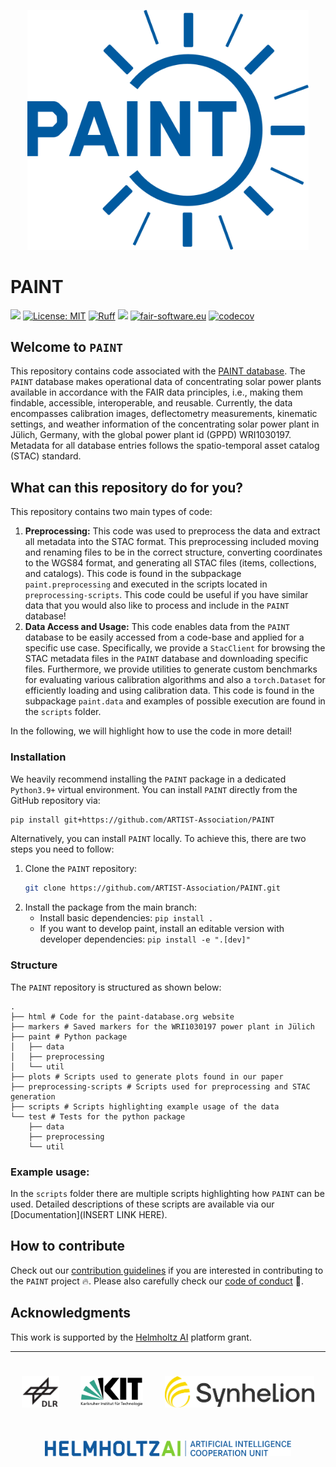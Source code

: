 <p align="center">
  <a href="https://paint-database.org" target="_blank">
    <img src="logo.svg" alt="logo" width="450"/>
  </a>
</p>

# PAINT

[![](https://img.shields.io/badge/Python-3.9+-blue.svg)](https://www.python.org/downloads/)
[![License: MIT](https://img.shields.io/badge/License-MIT-yellow.svg)](https://opensource.org/licenses/MIT)
[![Ruff](https://img.shields.io/endpoint?url=https://raw.githubusercontent.com/astral-sh/ruff/main/assets/badge/v2.json)](https://github.com/astral-sh/ruff)
[![](https://img.shields.io/badge/Contact-artist%40lists.kit.edu-blue?label=Contact)](artist@lists.kit.edu)
[![fair-software.eu](https://img.shields.io/badge/fair--software.eu-%E2%97%8F%20%20%E2%97%8F%20%20%E2%97%8B%20%20%E2%97%8F%20%20%E2%97%8B-orange)](https://fair-software.eu)
[![codecov](https://codecov.io/gh/ARTIST-Association/PAINT/graph/badge.svg?token=B2pjCVgOhc)](https://codecov.io/gh/ARTIST-Association/PAINT)

## Welcome to ``PAINT``

This repository contains code associated with the [PAINT database](https://paint-database.org). The ``PAINT`` database
makes operational data of concentrating solar power plants available in accordance with the FAIR data principles, i.e.,
making them findable, accessible, interoperable, and reusable. Currently, the data encompasses calibration images,
deflectometry measurements, kinematic settings, and weather information of the concentrating solar power plant in
Jülich, Germany, with the global power plant id (GPPD) WRI1030197. Metadata for all database entries follows the
spatio-temporal asset catalog (STAC) standard.

## What can this repository do for you?

This repository contains two main types of code:
1. **Preprocessing:** This code was used to preprocess the data and extract all metadata into the STAC format. This
preprocessing included moving and renaming files to be in the correct structure, converting coordinates to the WGS84
format, and generating all STAC files (items, collections, and catalogs). This code is found in the subpackage
``paint.preprocessing`` and executed in the scripts located in ``preprocessing-scripts``. This code could be useful if
you have similar data that you would also like to process and include in the ``PAINT`` database!
2. **Data Access and Usage:** This code enables data from the ``PAINT`` database to be easily accessed from a code-base
and applied for a specific use case. Specifically, we provide a ``StacClient`` for browsing the STAC metadata files in
the ``PAINT`` database and downloading specific files. Furthermore, we provide utilities to generate custom benchmarks
for evaluating various calibration algorithms and also a ``torch.Dataset`` for efficiently loading and using calibration
data. This code is found in the subpackage ``paint.data`` and examples of possible execution are found in the
``scripts`` folder.

In the following, we will highlight how to use the code in more detail!

### Installation
We heavily recommend installing the `PAINT` package in a dedicated `Python3.9+` virtual environment. You can
install ``PAINT`` directly from the GitHub repository via:
```bash
pip install git+https://github.com/ARTIST-Association/PAINT
```
Alternatively, you can install ``PAINT`` locally. To achieve this, there are two steps you need to follow:
1. Clone the `PAINT` repository:
   ```bash
   git clone https://github.com/ARTIST-Association/PAINT.git
   ```
2. Install the package from the main branch:
   - Install basic dependencies: ``pip install .``
   - If you want to develop paint, install an editable version with developer dependencies: ``pip install -e ".[dev]"``

### Structure
The ``PAINT`` repository is structured as shown below:
```
.
├── html # Code for the paint-database.org website
├── markers # Saved markers for the WRI1030197 power plant in Jülich
├── paint # Python package
│   ├── data
│   ├── preprocessing
│   └── util
├── plots # Scripts used to generate plots found in our paper
├── preprocessing-scripts # Scripts used for preprocessing and STAC generation
├── scripts # Scripts highlighting example usage of the data
└── test # Tests for the python package
    ├── data
    ├── preprocessing
    └── util
```

### Example usage:
In the ``scripts`` folder there are multiple scripts highlighting how ``PAINT`` can be used. Detailed
descriptions of these scripts are available via our [Documentation](INSERT LINK HERE).

## How to contribute
Check out our [contribution guidelines](CONTRIBUTING.md) if you are interested in contributing to the `PAINT` project :fire:.
Please also carefully check our [code of conduct](CODE_OF_CONDUCT.md) :blue_heart:.

## Acknowledgments
This work is supported by the [Helmholtz AI](https://www.helmholtz.ai/) platform grant.

-----------
<div align="center">
  <a href="https://www.dlr.de/EN/Home/home_node.html"><img src="https://raw.githubusercontent.com/ARTIST-Association/ARTIST/main/logos/logo_dlr.svg" height="50px" hspace="3%" vspace="25px"></a>
  <a href="http://www.kit.edu/english/index.php"><img src="https://raw.githubusercontent.com/ARTIST-Association/ARTIST/main/logos/logo_kit.svg" height="50px" hspace="3%" vspace="25px"></a>
  <a href="https://synhelion.com/"><img src="https://raw.githubusercontent.com/ARTIST-Association/ARTIST/main/logos/logo_synhelion.svg" height="50px" hspace="3%" vspace="25px"></a>
  <a href="https://www.helmholtz.ai/"><img src="https://raw.githubusercontent.com/ARTIST-Association/ARTIST/main/logos/logo_hai.svg" height="25px" hspace="3%" vspace="25px"></a>
</div>
